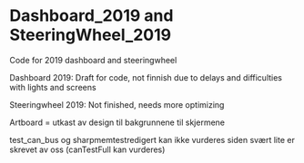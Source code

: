 # Dashboard_2019 and SteeringWheel_2019

Code for 2019 dashboard and steeringwheel

Dashboard 2019: Draft for code, not finnish due to delays and difficulties with lights and screens

Steeringwheel 2019: Not finished, needs more optimizing

Artboard = utkast av design til bakgrunnene til skjermene

test_can_bus og sharpmemtestredigert kan ikke vurderes siden svært lite er skrevet av oss (canTestFull kan vurderes)
